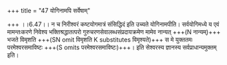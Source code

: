 +++
title = "47 योगिनामपि सर्वेषाम्"

+++
।।6.47।। न च निरीश्वरं कष्टयोगमात्रं संसिद्धिदं इति उच्यते योगिनामपीति।
सर्वयोगिमध्ये य एवं मामन्तःकरणे निवेश्य भक्तिश्रद्धातत्परो
गुरुचरणसेवालब्धसंप्रदायक्रमेण मामेव नान्यत् +++(N नान्यम्)+++ भजते विमृशति +++(SN
omit विमृशति K substitutes विमृश्यते)+++ स मे युक्ततमः परमेश्वरसमाविष्टः +++(S
omits परमेश्वरसमाविष्टः)+++। इति सेश्वरस्य ज्ञानस्य सर्वप्राधान्यमुक्तम्
इति।
